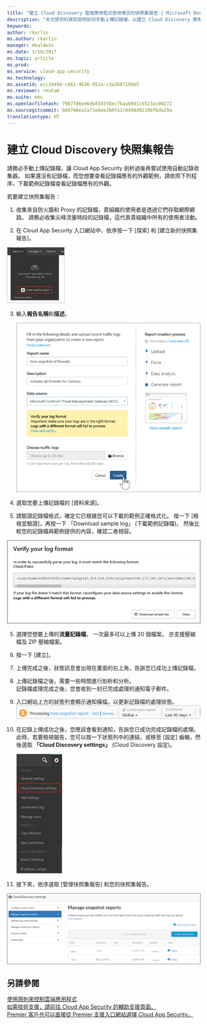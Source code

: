 ```yaml
---
title: "建立 Cloud Discovery 雲端應用程式使用情況的快照集報告 | Microsoft Docs"
description: "本文提供的資訊說明如何手動上傳記錄檔，以建立 Cloud Discovery 應用程式的快照集報告。"
keywords: 
author: rkarlin
ms.author: rkarlin
manager: mbaldwin
ms.date: 3/19/2017
ms.topic: article
ms.prod: 
ms.service: cloud-app-security
ms.technology: 
ms.assetid: ecc1949d-c861-4636-952a-c3a260719bb5
ms.reviewer: reutam
ms.suite: ems
ms.openlocfilehash: 7987786ed6db8593f8ec7baa60d1c6523ac00272
ms.sourcegitcommit: 0d4748ea2a71e6ee2b0fa1c0498d9219bfbda29a
translationtype: HT
---
```

# <a name="create-snapshot-cloud-discovery-reports"></a>建立 Cloud Discovery 快照集報告
請務必手動上傳記錄檔，讓 Cloud App Security 剖析過後再嘗試使用自動記錄收集器。
如果還沒有記錄檔，而您想要查看記錄檔應有的外觀範例，請依照下列程序，下載範例記錄檔查看記錄檔應有的外觀。


若要建立快照集報告：
  
1.  收集來自防火牆和 Proxy 的記錄檔，貴組織的使用者是透過它們存取網際網路。 請務必收集尖峰流量時段的記錄檔，這代表貴組織中所有的使用者活動。  
  
2.  在 Cloud App Security 入口網站中，依序按一下 [探索] 和 [建立新的快照集報告]。  
  
   ![建立新的快照集報告](./media/create-new-snapshot-report.png)
     
3.  輸入**報告名稱**和**描述**。
  
     ![新的快照集報告](./media/new-snapshot-report.png) 

4.  選取您要上傳記錄檔的 [資料來源]。  
  
5. 請驗證記錄檔格式，確定它已根據您可以下載的範例正確格式化。 按一下 [檢視並驗證]，再按一下 「Download sample log」 (下載範例記錄檔)。 然後比較您的記錄檔與範例提供的內容，確認二者相容。 

 ![驗證記錄檔格式](./media/cloud-discovery-snapshot-verify.png)  

5.  選擇您想要上傳的**流量記錄檔**。 一次最多可以上傳 20 個檔案。 亦支援壓縮檔及 ZIP 壓縮檔案。  
  
6.  按一下 [建立]。  

7.  上傳完成之後，狀態訊息會出現在畫面的右上角，告訴您已成功上傳記錄檔。  
  
8.  上傳記錄檔之後，需要一些時間進行剖析和分析。  
記錄檔處理完成之後，您會收到一封已完成處理的通知電子郵件。 
  
9. 入口網站上方的狀態列會顯示通知橫幅，以更新記錄檔的處理狀態。  
![處理記錄檔的功能表列](./media/processing-log-file-menu-bar.png) 
   
10. 在記錄上傳成功之後，您應該會看到通知，告訴您已成功完成記錄檔的處理。 此時，若要檢視報告，您可以按一下狀態列中的連結，或移至 [設定] 齒輪，然後選取 **「Cloud Discovery settings」** (Cloud Discovery 設定)。   
  
     ![探索設定索引標籤](./media/discovery-settings-tab.png)
11. 接下來，依序選取 [管理快照集報告] 和您的快照集報告。
 
![快照報告管理](./media/snapshot-report-managment.png)

  
      
## <a name="see-also"></a>另請參閱  
[使用原則來控制雲端應用程式](control-cloud-apps-with-policies.md)   
[如需技術支援，請前往 Cloud App Security 的輔助支援頁面。](http://support.microsoft.com/oas/default.aspx?prid=16031)   
[Premier 客戶也可以直接從 Premier 支援入口網站選擇 Cloud App Security。](https://premier.microsoft.com/)  
    
      
  